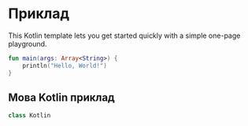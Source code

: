 # Приклад

This Kotlin template lets you get started quickly with a simple one-page playground.

```kotlin runnable
fun main(args: Array<String>) {
    println("Hello, World!")
}
```

## Мова Kotlin приклад

```kotlin runnable
class Kotlin
```